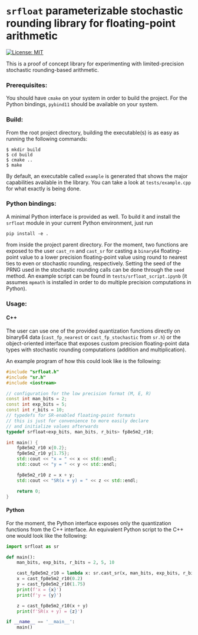 # `srfloat` parameterizable stochastic rounding library for floating-point arithmetic
[![License: MIT](https://img.shields.io/badge/License-MIT-yellow.svg)](https://opensource.org/licenses/MIT)

This is a proof of concept library for experimenting with limited-precision stochastic rounding-based arithmetic.

### Prerequisites:
You should have `cmake` on your system in order to build the project. For the Python bindings, `pybind11` should
be available on your system.

### Build:
From the root project directory, building the executable(s) is as easy as running the following commands:
```
$ mkdir build
$ cd build
$ cmake ..
$ make
```
By default, an executable called `example` is generated that shows the major capabilities available in the library. You can take a look at `tests/example.cpp` for what exactly is being done.

### Python bindings:
A minimal Python interface is provided as well. To build it and install the `srfloat` module in your current Python environment, just run 
```
pip install -e .
```
from inside the project parent directory. For the moment, two functions are exposed to the user `cast_rn` and `cast_sr` for casting a `binary64` floating-point value to a lower precision floating-point value using round to nearest ties to even or stochastic rounding, respectively. Setting the seed of the PRNG used in the stochastic rounding calls can be done through the `seed` method. An example script can be found in `tests/srfloat_script.ipynb` (it assumes `mpmath` is installed in order to do multiple precision computations in Python). 

### Usage:
#### C++

The user can use one of the provided quantization functions directly on binary64 data (`cast_fp_nearest` or `cast_fp_stochastic` from `sr.h`) or the object-oriented interface that exposes custom precision floating-point data types with stochastic rounding computations (addition and multiplication).

An example program of how this could look like is the following:
```cpp
#include "srfloat.h"
#include "sr.h"
#include <iostream>

// configuration for the low precision format (M, E, R)
const int man_bits = 2;
const int exp_bits = 5;
const int r_bits = 10;
// typedefs for SR-enabled floating-point formats
// this is just for convenience to more easily declare
// and initialize values afterwards
typedef srfloat<exp_bits, man_bits, r_bits> fp8e5m2_r10;

int main() {
    fp8e5m2_r10 x{0.2};
    fp8e5m2_r10 y{1.75};
    std::cout << "x = " << x << std::endl;
    std::cout << "y = " << y << std::endl;

    fp8e5m2_r10 z = x + y;
    std::cout << "SR(x + y) = " << z << std::endl;

    return 0;    
}
```

#### Python
For the moment, the Python interface exposes only the quantization functions from the C++ interface. An equivalent Python script to the C++ one would look like the following:

```python
import srfloat as sr

def main():
    man_bits, exp_bits, r_bits = 2, 5, 10

    cast_fp8e5m2_r10 = lambda x: sr.cast_sr(x, man_bits, exp_bits, r_bits, subnormals=True, saturate=False)
    x = cast_fp8e5m2_r10(0.2)
    y = cast_fp8e5m2_r10(1.75)
    print(f'x = {x}')
    print(f'y = {y}')

    z = cast_fp8e5m2_r10(x + y)
    print(f'SR(x + y) = {z}')

if __name__ == '__main__':
    main()
```